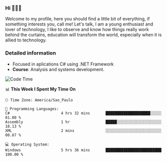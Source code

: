 


### Hi 🙋🏽‍♂️

Welcome to my profile, here you should find a little bit of everything, if something interests you, call me! Let's talk,
I am a young enthusiast and lover of technology, I like to observe and know how things really work behind the curtains, 
education will transform the world, especially when it is allied to technology.

### Detailed information
* Focused in aplications C# using .NET Framework
* **Course**: Analysis and systems development.

<!--START_SECTION:waka-->
![Code Time](http://img.shields.io/badge/Code%20Time-325%20hrs%201%20min-blue)

📊 **This Week I Spent My Time On** 

```text
🕑︎ Time Zone: America/Sao_Paulo

💬 Programming Languages: 
C#                       4 hrs 32 mins       ████████████████████░░░░░   81.00 % 
Assembly                 1 hr                █████░░░░░░░░░░░░░░░░░░░░   18.13 % 
XML                      2 mins              ░░░░░░░░░░░░░░░░░░░░░░░░░   00.87 % 

💻 Operating System: 
Windows                  5 hrs 36 mins       █████████████████████████   100.00 % 
```


<!--END_SECTION:waka-->


